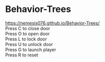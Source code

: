 # Behavior-Trees
https://nemesis076.github.io/Behavior-Trees/    
Press C to close door     
Press O to open door    
Press L to lock door    
Press U to unlock door    
Press G to launch player    
Press R to reset    
